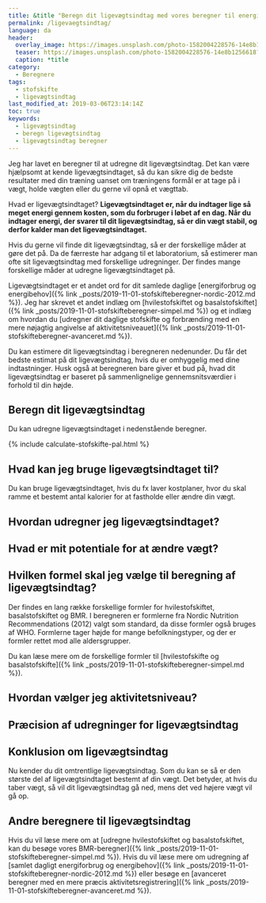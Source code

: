 ```yaml
---
title: &title "Beregn dit ligevægtsindtag med vores beregner til energiforbrug ⚖"
permalink: /ligevaegtsindtag/
language: da
header:
  overlay_image: https://images.unsplash.com/photo-1582004228576-14e8b1256618?ixlib=rb-1.2.1&ixid=eyJhcHBfaWQiOjEyMDd9&auto=format&fit=crop&w=1868&q=80
  teaser: https://images.unsplash.com/photo-1582004228576-14e8b1256618?ixlib=rb-1.2.1&ixid=eyJhcHBfaWQiOjEyMDd9&auto=format&fit=crop&w=400&q=80
  caption: *title
category:
  - Beregnere
tags:
  - stofskifte
  - ligevægtsindtag
last_modified_at: 2019-03-06T23:14:14Z
toc: true
keywords:
  - ligevægtsindtag
  - beregn ligevægtsindtag
  - ligevægtsindtag beregner
---
```


Jeg har lavet en beregner til at udregne dit ligevægtsindtag. Det kan være hjælpsomt at kende ligevægtsindtaget, så du kan sikre dig de bedste resultater med din træning uanset om træningens formål er at tage på i vægt, holde vægten eller du gerne vil opnå et vægttab.

Hvad er ligevægtsindtaget? **Ligevægtsindtaget er, når du indtager lige så meget energi gennem kosten, som du forbruger i løbet af en dag. Når du indtager energi, der svarer til dit ligevægtsindtag, så er din vægt stabil, og derfor kalder man det ligevægtsindtaget.**

Hvis du gerne vil finde dit ligevægtsindtag, så er der forskellige måder at gøre det på. Da de færreste har adgang til et laboratorium, så estimerer man ofte sit ligevægtsindtag med forskellige udregninger. Der findes mange forskellige måder at udregne ligevægtsindtaget på.

Ligevægtsindtaget er et andet ord for dit samlede daglige [energiforbrug og energibehov]({% link _posts/2019-11-01-stofskifteberegner-nordic-2012.md %}). Jeg har skrevet et andet indlæg om [hvilestofskiftet og basalstofskiftet]({% link _posts/2019-11-01-stofskifteberegner-simpel.md %}) og et indlæg om hvordan du [udregner dit daglige stofskifte og forbrænding med en mere nøjagtig angivelse af aktivitetsniveauet]({% link _posts/2019-11-01-stofskifteberegner-avanceret.md %}).

Du kan estimere dit ligevægtsindtag i beregneren nedenunder. Du får det bedste estimat på dit ligevægtsindtag, hvis du er omhyggelig med dine indtastninger. Husk også at beregneren bare giver et bud på, hvad dit ligevægtsindtag er baseret på sammenlignelige gennemsnitsværdier i forhold til din højde.

## Beregn dit ligevægtsindtag

Du kan udregne ligevægtsindtaget i nedenstående beregner.

{% include calculate-stofskifte-pal.html %}

## Hvad kan jeg bruge ligevægtsindtaget til?

Du kan bruge ligevægtsindtaget, hvis du fx laver kostplaner, hvor du skal ramme et bestemt antal kalorier for at fastholde eller ændre din vægt.

## Hvordan udregner jeg ligevægtsindtaget?

## Hvad er mit potentiale for at ændre vægt?

## Hvilken formel skal jeg vælge til beregning af ligevægtsindtag?

Der findes en lang række forskellige formler for hvilestofskiftet, basalstofskiftet og BMR. I beregneren er formlerne fra Nordic Nutrition Recommendations (2012) valgt som standard, da disse formler også bruges af WHO. Formlerne tager højde for mange befolkningstyper, og der er formler rettet mod alle aldersgrupper.

Du kan læse mere om de forskellige formler til [hvilestofskifte og basalstofskifte]({% link _posts/2019-11-01-stofskifteberegner-simpel.md %}).

## Hvordan vælger jeg aktivitetsniveau?

## Præcision af udregninger for ligevægtsindtag

## Konklusion om ligevægtsindtag

Nu kender du dit omtrentlige ligevægtsindtag. Som du kan se så er den største del af ligevægtsindtaget bestemt af din vægt. Det betyder, at hvis du taber vægt, så vil dit ligevægtsindtag gå ned, mens det ved højere vægt vil gå op.

## Andre beregnere til ligevægtsindtag

Hvis du vil læse mere om at [udregne hvilestofskiftet og basalstofskiftet, kan du besøge vores BMR-beregner]({% link _posts/2019-11-01-stofskifteberegner-simpel.md %}). Hvis du vil læse mere om udregning af [samlet dagligt energiforbrug og energibehov]({% link _posts/2019-11-01-stofskifteberegner-nordic-2012.md %}) eller besøge en [avanceret beregner med en mere præcis aktivitetsregistrering]({% link _posts/2019-11-01-stofskifteberegner-avanceret.md %}).
